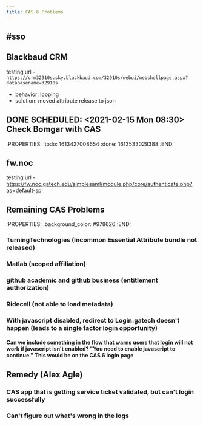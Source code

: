 ```yaml
---
title: CAS 6 Problems
---
```


## #sso 

## Blackbaud CRM
testing url - 
` https://crm32910s.sky.blackbaud.com/32910s/webui/webshellpage.aspx?databasename=32910s `
- behavior: looping
- solution: moved attribute release to json
## DONE SCHEDULED: <2021-02-15 Mon 08:30> Check Bomgar with CAS
:PROPERTIES:
:todo: 1613427008654
:done: 1613533029388
:END:
## fw.noc
testing url -
https://fw.noc.gatech.edu/simplesaml/module.php/core/authenticate.php?as=default-sp
## Remaining CAS Problems
:PROPERTIES:
:background_color: #978626
:END:
### TurningTechnologies (Incommon Essential Attribute bundle not released)
### Matlab (scoped affiliation)
### github academic and github business (entitlement authorization)
### Ridecell (not able to load metadata)
### With javascript disabled, redirect to Login.gatech doesn't happen (leads to a single factor login opportunity)
#### Can we include something in the flow that warns users that login will not work if javascript isn't enabled? "You need to enable javascript to continue."  This would be on the CAS 6 login page
## Remedy (Alex Agle)
### CAS app that is getting service ticket validated, but can't login successfully
### Can't figure out what's wrong in the logs
